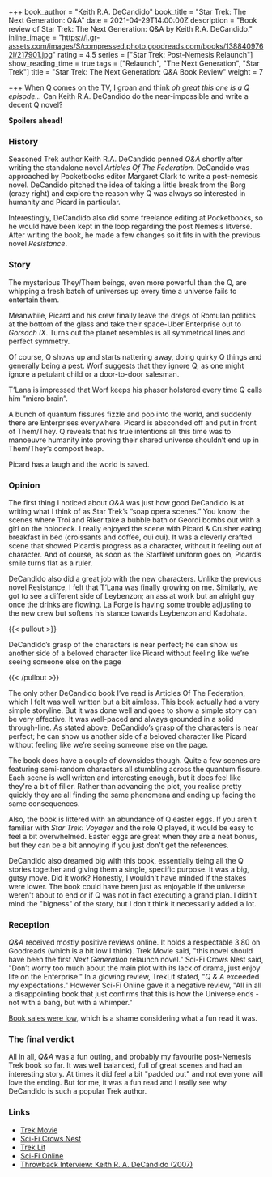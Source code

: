 +++
book_author = "Keith R.A. DeCandido"
book_title = "Star Trek: The Next Generation: Q&A"
date = 2021-04-29T14:00:00Z
description = "Book review of Star Trek: The Next Generation: Q&A by Keith R.A. DeCandido."
inline_image = "https://i.gr-assets.com/images/S/compressed.photo.goodreads.com/books/1388409762l/217901.jpg"
rating = 4.5
series = ["Star Trek: Post-Nemesis Relaunch"]
show_reading_time = true
tags = ["Relaunch", "The Next Generation", "Star Trek"]
title = "Star Trek: The Next Generation: Q&A Book Review"
weight = 7

+++
When Q comes on the TV, I groan and think _oh great this one is a Q episode..._ Can Keith R.A. DeCandido do the near-impossible and write a decent Q novel?

**Spoilers ahead!**

<!--more-->

### History

Seasoned Trek author Keith R.A. DeCandido penned _Q&A_ shortly after writing the standalone novel _Articles Of The Federation._ DeCandido was approached by Pocketbooks editor Margaret Clark to write a post-nemesis novel. DeCandido pitched the idea of taking a little break from the Borg (crazy right) and explore the reason why Q was always so interested in humanity and Picard in particular.

Interestingly, DeCandido also did some freelance editing at Pocketbooks, so he would have been kept in the loop regarding the post Nemesis litverse.  
After writing the book, he made a few changes so it fits in with the previous novel _Resistance_.

### Story

The mysterious They/Them beings, even more powerful than the Q, are whipping a fresh batch of universes up every time a universe fails to entertain them.

Meanwhile, Picard and his crew finally leave the dregs of Romulan politics at the bottom of the glass and take their space-Uber Enterprise out to _Gorsach IX_. Turns out the planet resembles is all symmetrical lines and perfect symmetry.

Of course, Q shows up and starts nattering away, doing quirky Q things and generally being a pest. Worf suggests that they ignore Q, as one might ignore a petulant child or a door-to-door salesman.

T’Lana is impressed that Worf keeps his phaser holstered every time Q calls him “micro brain”.

A bunch of quantum fissures fizzle and pop into the world, and suddenly there are Enterprises everywhere. Picard is absconded off and put in front of Them/They. Q reveals that his true intentions all this time was to manoeuvre humanity into proving their shared universe shouldn’t end up in Them/They’s compost heap.

Picard has a laugh and the world is saved.

### Opinion

The first thing I noticed about _Q&A_ was just how good DeCandido is at writing what I think of as Star Trek’s “soap opera scenes.” You know, the scenes where Troi and Riker take a bubble bath or Geordi bombs out with a girl on the holodeck. I really enjoyed the scene with Picard & Crusher eating breakfast in bed (croissants and coffee, oui oui). It was a cleverly crafted scene that showed Picard’s progress as a character, without it feeling out of character. And of course, as soon as the Starfleet uniform goes on, Picard’s smile turns flat as a ruler.

DeCandido also did a great job with the new characters. Unlike the previous novel Resistance, I felt that T’Lana was finally growing on me. Similarly, we got to see a different side of Leybenzon; an ass at work but an alright guy once the drinks are flowing. La Forge is having some trouble adjusting to the new crew but softens his stance towards Leybenzon and Kadohata.

{{< pullout >}}

DeCandido’s grasp of the characters is near perfect; he can show us another side of a beloved character like Picard without feeling like we’re seeing someone else on the page

{{< /pullout >}}

The only other DeCandido book I’ve read is Articles Of The Federation, which I felt was well written but a bit aimless. This book actually had a very simple storyline. But it was done well and goes to show a simple story can be very effective. It was well-paced and always grounded in a solid through-line. As stated above, DeCandido’s grasp of the characters is near perfect; he can show us another side of a beloved character like Picard without feeling like we’re seeing someone else on the page.

The book does have a couple of downsides though. Quite a few scenes are featuring semi-random characters all stumbling across the quantum fissure. Each scene is well written and interesting enough, but it does feel like they're a bit of filler. Rather than advancing the plot, you realise pretty quickly they are all finding the same phenomena and ending up facing the same consequences.

Also, the book is littered with an abundance of Q easter eggs. If you aren't familiar with _Star Trek: Voyager_ and the role Q played, it would be easy to feel a bit overwhelmed. Easter eggs are great when they are a neat bonus, but they can be a bit annoying if you just don't get the references.

DeCandido also dreamed big with this book, essentially tieing all the Q stories together and giving them a single, specific purpose. It was a big, gutsy move. Did it work? Honestly, I wouldn't have minded if the stakes were lower. The book could have been just as enjoyable if the universe weren't about to end or if Q was not in fact executing a grand plan. I didn't mind the "bigness" of the story, but I don't think it necessarily added a lot.

### Reception

_Q&A_ received mostly positive reviews online. It holds a respectable 3.80 on Goodreads (which is a bit low I think). Trek Movie said, "this novel should have been the first _Next Generation_ relaunch novel." Sci-Fi Crows Nest said, "Don’t worry too much about the main plot with its lack of drama, just enjoy life on the Enterprise." In a glowing review, TrekLit stated, "_Q & A_ exceeded my expectations." However Sci-Fi Online gave it a negative review, "All in all a disappointing book that just confirms that this is how the Universe ends - not with a bang, but with a whimper."

[Book sales were low](https://startrekbook.club/about/sales-data/), which is a shame considering what a fun read it was.

### The final verdict

All in all, _Q&A_ was a fun outing, and probably my favourite post-Nemesis Trek book so far. It was well balanced, full of great scenes and had an interesting story. At times it did feel a bit "padded out" and not everyone will love the ending. But for me, it was a fun read and I really see why DeCandido is such a popular Trek author.

### Links

* [Trek Movie](https://trekmovie.com/2007/10/27/book-review-tng-qa/)
* [Sci-Fi Crows Nest](https://www.sfcrowsnest.info/star-trek-the-next-generation-q-a-by-keith-ra-decandido-book-review/)
* [Trek Lit](http://www.treklit.com/2019/08/q-a.html)
* [Sci-Fi Online](http://www.sci-fi-online.com/2007_Reviews/book/07-11-05_trek-qa.htm)
* [Throwback Interview: Keith R. A. DeCandido (2007)](https://jaowriter.net/2014/10/16/throwback-interview-keith-r-a-decandido-2007/)